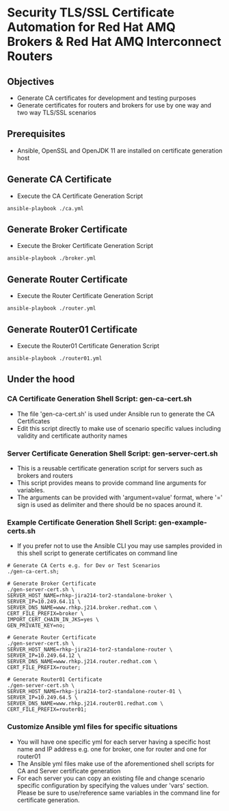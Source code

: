 # Security TLS/SSL Certificate Automation for Red Hat AMQ Brokers & Red Hat AMQ Interconnect Routers

## Objectives
* Generate CA certificates for development and testing purposes
* Generate certificates for routers and brokers for use by one way and two way TLS/SSL scenarios

## Prerequisites
* Ansible, OpenSSL and OpenJDK 11 are installed on certificate generation host

## Generate CA Certificate
* Execute the CA Certificate Generation Script
```shell
ansible-playbook ./ca.yml
```
## Generate Broker Certificate
* Execute the Broker Certificate Generation Script
```shell
ansible-playbook ./broker.yml
```
## Generate Router Certificate
* Execute the Router Certificate Generation Script
```shell
ansible-playbook ./router.yml
```
## Generate Router01 Certificate
* Execute the Router01 Certificate Generation Script
```shell
ansible-playbook ./router01.yml
```
## Under the hood

### CA Certificate Generation Shell Script: gen-ca-cert.sh
* The file 'gen-ca-cert.sh' is used under Ansible run to generate the CA Certificates
* Edit this script directly to make use of scenario specific values including validity and certificate authority names

### Server Certificate Generation Shell Script: gen-server-cert.sh
* This is a reusable certificate generation script for servers such as brokers and routers
* This script provides means to provide command line arguments for variables.
* The arguments can be provided with 'argument=value' format, where '=' sign is used as delimiter and there should be no spaces around it.

### Example Certificate Generation Shell Script: gen-example-certs.sh
* If you prefer not to use the Ansible CLI you may use samples provided in this shell script to generate certificates on command line

```shell
# Generate CA Certs e.g. for Dev or Test Scenarios
./gen-ca-cert.sh;

# Generate Broker Certificate
./gen-server-cert.sh \
SERVER_HOST_NAME=rhkp-jira214-tor2-standalone-broker \
SERVER_IP=10.249.64.11 \
SERVER_DNS_NAME=www.rhkp.j214.broker.redhat.com \
CERT_FILE_PREFIX=broker \
IMPORT_CERT_CHAIN_IN_JKS=yes \
GEN_PRIVATE_KEY=no;

# Generate Router Certificate
./gen-server-cert.sh \
SERVER_HOST_NAME=rhkp-jira214-tor2-standalone-router \
SERVER_IP=10.249.64.12 \
SERVER_DNS_NAME=www.rhkp.j214.router.redhat.com \
CERT_FILE_PREFIX=router;

# Generate Router01 Certificate
./gen-server-cert.sh \
SERVER_HOST_NAME=rhkp-jira214-tor2-standalone-router-01 \
SERVER_IP=10.249.64.5 \
SERVER_DNS_NAME=www.rhkp.j214.router01.redhat.com \
CERT_FILE_PREFIX=router01;
```

### Customize Ansible yml files for specific situations
* You will have one specific yml for each server having a specific host name and IP address e.g. one for broker, one for router and one for router01
* The Ansible yml files make use of the aforementioned shell scripts for CA and Server certificate generation
* For each server you can copy an existing file and change scenario specific configuration by specifying the values under 'vars' section. Please be sure to use/reference same variables in the command line for certificate generation.